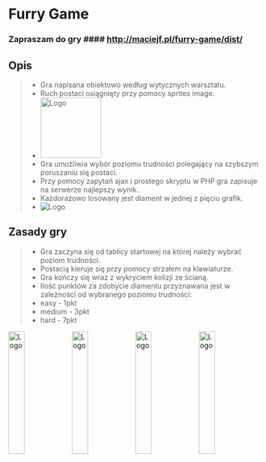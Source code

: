 
# Furry Game
### Zapraszam do gry #### http://maciejf.pl/furry-game/dist/

## Opis


> - Gra napisana obiektowo według wytycznych warsztatu.
> - Ruch postaci osiągnięty przy pomocy sprites image. 
> - <img alt="Logo" src="http://maciejf.pl/img/girl.png" height="120px">
> - Gra umożliwia wybór poziomu trudności polegający na szybszym poruszaniu się postaci.
> - Przy pomocy zapytań ajax i prostego skryptu w PHP gra zapisuje na serwerze najlepszy wynik.
> - Każdorazowo losowany jest diament w jednej z pięciu grafik.
> - <img alt="Logo" src="http://maciejf.pl/img/diamonds2.png">


## Zasady gry

> - Gra zaczyna się od tablicy startowej na której należy wybrać poziom trudności.
> - Postacią kieruje się przy pomocy strzałem na klawiaturze.
> - Gra kończy się wraz z wykryciem kolizji ze ścianą.
> - Ilość punktów za zdobycie diamentu przyznawana jest w zależności od wybranego poziomu trudności:
   > - easy - 1pkt
   > - medium - 3pkt
   > - hard - 7pkt
>







<img alt="Logo" src="http://maciejf.pl/img/board1.jpg" width="25%"><img alt="Logo" src="http://maciejf.pl/img/board2.jpg" width="25%"><img alt="Logo" src="http://maciejf.pl/img/board3.jpg" width="25%"><img alt="Logo" src="http://maciejf.pl/img/board4.jpg" width="25%">
